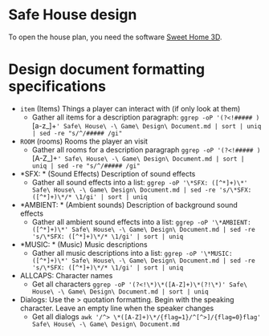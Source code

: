 # Safe House design

To open the house plan, you need the software [Sweet Home 3D](http://www.sweethome3d.com/de/).

# Design document formatting specifications

* `item` (Items) Things a player can interact with (if only look at them)
  * Gather all items for a description paragraph:
    `ggrep -oP '(?<!##### )`[a-z_]+`' Safe\ House\ -\ Game\ Design\ Document.md | sort | uniq | sed -re "s/^/##### /gi"`
* `ROOM` (rooms) Rooms the player an visit
  * Gather all rooms for a description paragraph
    `ggrep -oP '(?<!##### )`[A-Z_]+`' Safe\ House\ -\ Game\ Design\ Document.md | sort | uniq | sed -re "s/^/##### /gi"`
* *SFX: * (Sound Effects) Description of sound effects
  * Gather all sound effects into a list:
    `ggrep -oP '\*SFX: ([^*]+)\*' Safe\ House\ -\ Game\ Design\ Document.md | sed -re 's/\*SFX: ([^*]+)\*/* \1/gi' | sort | uniq`
* *AMBIENT: * (Ambient sounds) Description of background sound effects
  * Gather all ambient sound effects into a list:
    `ggrep -oP '\*AMBIENT: ([^*]+)\*' Safe\ House\ -\ Game\ Design\ Document.md | sed -re 's/\*SFX: ([^*]+)\*/* \1/gi' | sort | uniq`
* *MUSIC: * (Music) Music descriptions
  * Gather all music descriptions into a list:
    `ggrep -oP '\*MUSIC: ([^*]+)\*' Safe\ House\ -\ Game\ Design\ Document.md | sed -re 's/\*SFX: ([^*]+)\*/* \1/gi' | sort | uniq`
* ALLCAPS: Character names
  * Get all characters
    `ggrep -oP '(?<!\*)\*([A-Z]+)\*(?!\*)' Safe\ House\ -\ Game\ Design\ Document.md | sort | uniq`
* Dialogs: Use the > quotation formatting. Begin with the speaking character. Leave an empty line when the speaker changes
  * Get all dialogs
    `awk '/^> \*([A-Z]+)\*/{flag=1}/^[^>]/{flag=0}flag' Safe\ House\ -\ Game\ Design\ Document.md`
